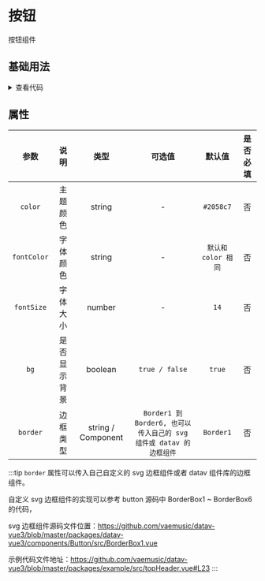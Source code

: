 <!-- 加载 demo 组件 start -->
<script setup>
import demo from './demo.vue'
</script>
<!-- 加载 demo 组件 end -->

<!-- 正文开始 -->

# 按钮 <Badge type="tip" text="1.6.0" />

按钮组件

## 基础用法
<ClientOnly>
  <demo />
</ClientOnly>
<details>
<summary>查看代码</summary>

<<< @/Other/Button/demo.vue

</details>

## 属性
参数 | 说明 | 类型 | 可选值 | 默认值 | 是否必填
:-: | :-: | :-: | :-: | :-: | :-:
`color` | 主题颜色 | string | - | `#2058c7` | 否 
`fontColor` | 字体颜色 | string | - | `默认和 color 相同` | 否
`fontSize` | 字体大小 | number | - | `14` | 否
`bg` | 是否显示背景 | boolean | `true / false` | `true` | 否
`border` | 边框类型 | string / Component | `Border1 到 Border6, 也可以传入自己的 svg 组件或 datav 的边框组件` | `Border1` | 否

:::tip
`border` 属性可以传入自己自定义的 svg 边框组件或者 datav 组件库的边框组件。

自定义 svg 边框组件的实现可以参考 button 源码中 BorderBox1 ~ BorderBox6 的代码，

svg 边框组件源码文件位置：https://github.com/vaemusic/datav-vue3/blob/master/packages/datav-vue3/components/Button/src/BorderBox1.vue

示例代码文件地址：https://github.com/vaemusic/datav-vue3/blob/master/packages/example/src/topHeader.vue#L23
:::
